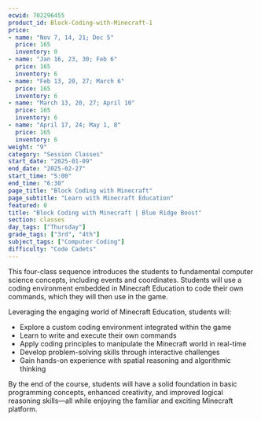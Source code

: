 ```yaml
---
ecwid: 702296455
product_id: Block-Coding-with-Minecraft-1
price:
- name: "Nov 7, 14, 21; Dec 5"
  price: 165
  inventory: 0
- name: "Jan 16, 23, 30; Feb 6"
  price: 165
  inventory: 6
- name: "Feb 13, 20, 27; March 6"
  price: 165
  inventory: 6
- name: "March 13, 20, 27; April 10"
  price: 165
  inventory: 6
- name: "April 17, 24; May 1, 8"
  price: 165
  inventory: 6
weight: "9"
category: "Session Classes"
start_date: "2025-01-09"
end_date: "2025-02-27"
start_time: "5:00"
end_time: "6:30"
page_title: "Block Coding with Minecraft"
page_subtitle: "Learn with Minecraft Education"
featured: 0
title: "Block Coding with Minecraft | Blue Ridge Boost"
section: classes
day_tags: ["Thursday"]
grade_tags: ["3rd", "4th"]
subject_tags: ["Computer Coding"]
difficulty: "Code Cadets"
---
```

<p>This four-class sequence introduces the students to fundamental computer science concepts, including events and coordinates. Students will use a coding environment embedded in Minecraft Education to code their own commands, which they will then use in the game.</p><p>Leveraging the engaging world of Minecraft Education, students will:</p><ul>
        <li>Explore a custom coding environment integrated within the game</li>
        <li>Learn to write and execute their own commands</li>
        <li>Apply coding principles to manipulate the Minecraft world in real-time</li>
        <li>Develop problem-solving skills through interactive challenges</li>
        <li>Gain hands-on experience with spatial reasoning and algorithmic thinking</li>
    </ul><p>By the end of the course, students will have a solid foundation in basic programming concepts, enhanced creativity, and improved logical reasoning skills—all while enjoying the familiar and exciting Minecraft platform.</p>
